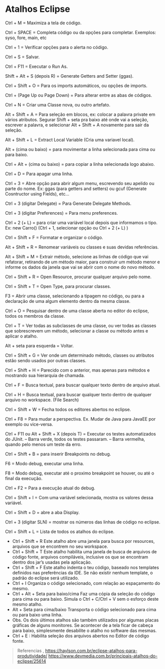 # Atalhos Eclipse

Ctrl + M = Maximiza a tela de código.

Ctrl + SPACE = Completa código ou da opções para completar.
Exemplos: syso, fore, main, etc

Ctrl + 1 = Verificar opções para o alerta no código.

Ctrl + S = Salvar.

Ctrl + F11 = Executar o Run As.

Shift + Alt + S (depois R) = Generate Getters and Setter (ggas).

Ctrl + Shift + O = Para os imports automáticos, ou opções de imports.

Ctrl + (Page Up ou Page Down) = Para alterar entre as abas de códigos.

Ctrl + N = Criar uma Classe nova, ou outro artefato.

Alt + Shift + A = Para seleção em blocos, ex: colocar a palavra private em vários atributos. Segurar Shift + seta pra baixo até onde vai a seleção, escrever a palavra, e selecionar Alt + Shift + A novamente para sair da seleção.

Alt + Shift + L = Extract Local Variable (Cria uma variavel local).

Alt + (cima ou baixo) = para movimentar a linha selecionada para cima ou para baixo.

Ctrl + Alt + (cima ou baixo) =  para copiar a linha selecionada logo abaixo.

Ctrl + D = Para apagar uma linha.

Ctrl + 3 = Abre opção para abrir algum menu, escrevendo seu apelido ou parte do nome.
Ex: ggas (para getters and setters) ou gcuf (Generate Cosntructor using Fields), etc…

Ctrl + 3 (digitar Delegate) = Para Generate Delegate Methods.

Ctrl + 3 (digitar Preferences) = Para menu preferences.

Ctrl + 2 (+ L) = para criar uma variável local depois que informamos o tipo.
Ex: new Carro() (Ctrl + 1, selecionar opção ou Ctrl + 2 (+ L) )

Ctrl + Shift + F = Formatar e organizar o código.

Alt + Shift + R = Renomear variáveis ou classes e suas devidas referências.

Alt + Shift + M = Extrair método, selecione as linhas de código que vai refatorar, retirando de um método maior, para construir um método menor e informe os dados da janela que vai se abrir com o nome do novo método.

Ctrl + Shift + R = Open Resource, procurar qualquer arquivo pelo nome.

Ctrl + Shift + T = Open Type, para procurar classes.

F3 = Abrir uma classe, selecionando a tipagem no código, ou para a declaração de uma algum elemento dentro da mesma classe.

Ctrl + O = Pesquisar dentro de uma classe aberta no editor do eclipse, todos os membros da classe.

Ctrl + T = Ver todas as subclasses de uma classe, ou ver todas as classes que sobrescrevem um método, selecionar a classe ou método antes e aplicar o atalho.

Alt + seta para esquerda = Voltar.

Ctrl + Shift + G = Ver onde um determinado método, classes ou atributos estão sendo usados por outras classes.

Ctrl + Shift + H = Parecido com o anterior, mas apenas para métodos e mostrando sua hierarquia de chamada.

Ctrl + F = Busca textual, para buscar qualquer texto dentro de arquivo atual.

Ctrl + H = Busca textual, para buscar qualquer texto dentro de qualquer arquivo no workspace. (File Search)

Ctrl + Shift + W = Fecha todos os editores abertos no eclipse.

Ctrl + F8 = Para mudar a perspectiva.
Ex. Mudar de Java para JavaEE por exemplo ou vice-versa.

Ctrl + F11 ou Alt + Shift + X (depois T) = Executar os testes automatizados do JUnit.
– Barra verde, todos os testes passaram.
– Barra vermelha, quando pelo menos um teste da erro.

Ctrl + Shift + B = para inserir Breakpoints no debug.

F6 = Modo debug, executar uma linha.

F8 = Modo debug, executar até o proximo breakpoint se houver, ou até o final da execução.

Ctrl + F2 = Para a execução atual do debug.

Ctrl + Shift + I = Com uma variável selecionada, mostra os valores dessa variável.

Ctrl + Shift + D = abre a aba Display.

Ctrl + 3 (digitar SLN) =  mostrar os números das linhas de código no eclipse.

Ctrl + Shift + L = Lista de todos os atalhos do eclipse.

 - Ctrl + Shift + R
Este atalho abre uma janela para busca por resources, arquivos que se encontrem no seu workspace.
 - Ctrl + Shift + T
Este atalho habilita uma janela de busca de arquivos de código fonte, arquivos compiláveis, inclusive os que se encontram dentro dos jar’s usadas pela aplicação.
 - Ctrl + Shift + F
Este atalho indenta o teu código, baseado nos templates definidos nas preferências da IDE. Se não existir nenhum template, o padrão do eclipse será utilizado.
 - Ctrl + I
Organiza o código selecionado, com relação ao espaçamento do mesmo. 
 - Ctrl + Alt + Seta para baixo/cima
Faz uma cópia da seleção do código para cima ou para baixo. Simula o Ctrl + C/Ctrl + V sem o esforço deste mesmo atalho.
 - Alt + Seta para cima/baixo
Transporta o código selecionado para cima ou para baixo uma linha.
 - Obs.
Os dois últimos atalhos são também utilizados por algumas placas gráficas de alguns monitores. Se acontecer de a tela ficar de cabeça para baixo, simplesmente desabilite o atalho no software das mesmas.
 - Ctrl + E
: Habilita seleção dos arquivos abertos no Editor de código fonte.

> Referencias ,
> https://haylson.com.br/eclipse-atalhos-para-produtividade/
> https://www.devmedia.com.br/principais-atalhos-do-eclipse/25614 
